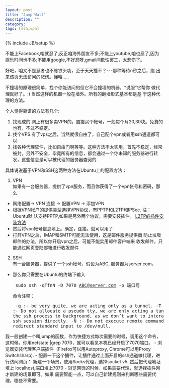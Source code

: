 ```yaml
---
layout: post
title: "Jump Wall"
description: ""
category: 
tags: [ssh,vpn]
---
```

{% include JB/setup %}
 
不能上Facebook,咱就忍了,反正咱海外朋友不多;不能上youtube,咱也忍了,因为
娱乐时间也不多;不能用google,不好忍呀,gmail间歇性罢工，太悲伤了。

好吧，咱又不是忍者也不练铁头功，至于天天撞不？---那种等待n秒之后，跑
出来该页无法访问的悲伤。懂哈.....

不撞墙的原理很简单，找个你能访问的但它不会撞墙的机器，“说服”它帮你
做代理就好了。:) 当然这样的机器一般在墙外。所有的翻墙形式基本都是基
于这种代理的方法。

个人觉得靠谱的方法有几个:

1. 找现成的.网上有很多卖VPN的，直接买个帐号，一般每个月20,30块。免费的也有，不过不稳定。
2. 找个VPS.有了vps之后，当然就很自由了，自己配个vpn或者用ssh通道都可以.
3. 找各种代理软件，比如自由门啊等等。这种方法不太实用，首先不稳定，经常被封。另外不安全，毕竟所有的信息，都会通过一个你未知的服务器进行转发，这些信息是可以被代理的服务器查阅的.

具体说说基于VPN和SSH这两种方法在Ubuntu上的配置方法：

1. VPN  
如果有一台服务器，提供了vpn服务，而且你获得了一个vpn帐号和密码，那么
 - 网络配置-> VPN 连接 -> 配置VPN -> 添加VPN
 - 根据VPN帐户的提供类型选择VPN协议，有PPTP和L2TP和IPSec. 注：Ubuntu默
   认支持PPTP,如果是另外两个协议，需要安装插件。 [L2TP的插件安装方法](http://www.cherrot.com/2012/03/network-manager-l2tp-vpn-plugin-ipsec-supported)
 - 然后将vpn帐号信息填上。确定，连接。就可以用了
 - 打开VPN之后，IMAP和SMTP可能无法使用，这是邮件服务提供商
防止垃圾邮件的办法，所以你开启vpn之后，可能不能实用邮件客户端来
收发邮件，只能通过网页登陆邮箱进行收发邮件

2. SSH  
有一台服务器，提供了一个ssh帐号，假设为ABC, 服务器为server.com，
 - 那么你只需要在Ubuntu的终端下输入<pre>     sudo ssh -qTfnN -D 7070 ABC@server.com -p 端口号</pre>
命令注释：<pre>
-q :- be very quite, we are acting only as a tunnel.
-T :- Do not allocate a pseudo tty, we are only acting a tunnel.
-f :- move the ssh process to background, as we don’t want to interact with this ssh session directly.
-N :- Do not execute remote command.
-n :- redirect standard input to /dev/null.
</pre>
我一般创建一个叫jump的函数，作为快捷方式每次需要的时候，调用这个命令，
这时候，你用netstate |grep 7070，就可以看见本机已经开启了7070端口。
 - 浏览器安装代理客户端插件（Firefox可以用Autoproxy, Chrome可以用Proxy
Switchsharp).
 - 配置一下这个插件，让插件通过上面开启的ssh通道做代理，进行访问网页： 新建一个场景，使用Socks代理，选择socket v5. 然后把代理地址填上
localhost,端口填上7070
 - 浏览网页的时候，如果需要代理，就选择插件刚才新建的场景即可。如果
需要智能一点，可以自己新建规则来判断哪些需要代理，哪些不需要。
